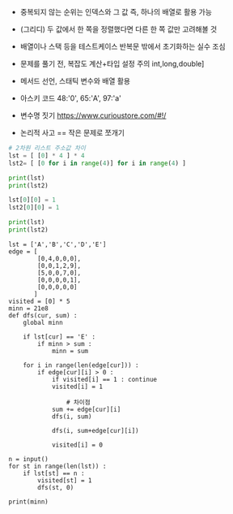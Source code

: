 * 중복되지 않는 순위는 인덱스와 그 값 즉, 하나의 배열로 활용 가능
* (그리디) 두 값에서 한 쪽을 정렬했다면 다른 한 쪽 값만 고려해볼 것
* 배열이나 스택 등을 테스트케이스 반복문 밖에서 초기화하는 실수 조심

* 문제를 풀기 전, 복잡도 계산+타입 설정 주의 int,long,double]
* 메서드 선언, 스태틱 변수와 배열 활용

* 아스키 코드 48:'0', 65:'A', 97:'a'

* 변수명 짓기 https://www.curioustore.com/#!/

* 논리적 사고 == 작은 문제로 쪼개기

```python
# 2차원 리스트 주소값 차이
lst = [ [0] * 4 ] * 4
lst2= [ [0 for i in range(4)] for i in range(4) ]

print(lst)
print(lst2)

lst[0][0] = 1
lst2[0][0] = 1

print(lst)
print(lst2)
```

```
lst = ['A','B','C','D','E']
edge = [
        [0,4,0,0,0],
        [0,0,1,2,9],
        [5,0,0,7,0],
        [0,0,0,0,1],
        [0,0,0,0,0]
       ]
visited = [0] * 5
minn = 21e8
def dfs(cur, sum) :
    global minn

    if lst[cur] == 'E' :
        if minn > sum :
            minn = sum

    for i in range(len(edge[cur])) :
        if edge[cur][i] > 0 :
            if visited[i] == 1 : continue
            visited[i] = 1
            
                # 차이점
            sum += edge[cur][i] 
            dfs(i, sum)

            dfs(i, sum+edge[cur][i])

            visited[i] = 0

n = input()
for st in range(len(lst)) :
    if lst[st] == n :
        visited[st] = 1
        dfs(st, 0)

print(minn)
```
